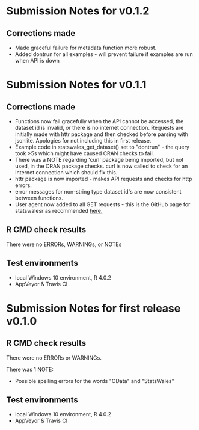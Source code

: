 # Submission Notes for v0.1.2

## Corrections made

* Made graceful failure for metadata function more robust. 
* Added dontrun for all examples - will prevent failure if examples are run when API is down

# Submission Notes for v0.1.1

## Corrections made

* Functions now fail gracefully when the API cannot be accessed, the dataset id is invalid, or there is no internet connection. Requests are initially made with httr package and then checked before parsing with jsonlite. Apologies for not including this in first release.
* Example code in statswales_get_dataset() set to "dontrun" - the query took >5s which might have caused CRAN checks to fail.
* There was a NOTE regarding 'curl' package being imported, but not used, in the CRAN package checks. curl is now called to check for an internet connection which should fix this.
* httr package is now imported - makes API requests and checks for http errors.
* error messages for non-string type dataset id's are now consistent between functions.
* User agent now added to all GET requests - this is the GitHub page for statswalesr as recommended [here.](https://cran.r-project.org/web/packages/httr/vignettes/api-packages.html)

## R CMD check results
There were no ERRORs, WARNINGs, or NOTEs

## Test environments
* local Windows 10 environment, R 4.0.2
* AppVeyor & Travis CI



# Submission Notes for first release v0.1.0

## R CMD check results
There were no ERRORs or WARNINGs. 

There was 1 NOTE:

* Possible spelling errors for the words "OData" and "StatsWales"

## Test environments
* local Windows 10 environment, R 4.0.2
* AppVeyor & Travis CI
